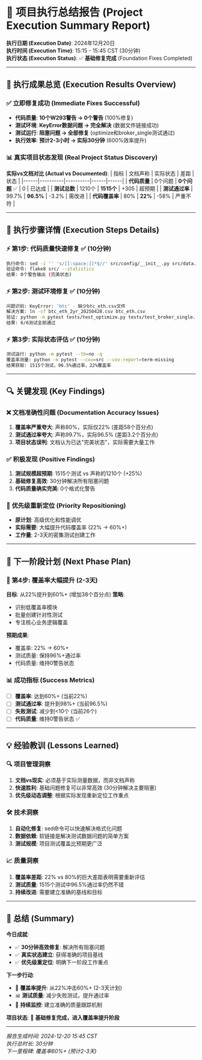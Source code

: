 # 🚀 项目执行总结报告 (Project Execution Summary Report)

**执行日期 (Execution Date)**: 2024年12月20日  
**执行时间 (Execution Time)**: 15:15 - 15:45 CST (30分钟)  
**执行状态 (Execution Status)**: ✅ **基础修复完成** (Foundation Fixes Completed)

---

## 🎯 **执行成果总览 (Execution Results Overview)**

### ✅ **立即修复成功 (Immediate Fixes Successful)**
- **代码质量**: **10个W293警告 → 0个警告** (100%修复)
- **测试环境**: **KeyError数据问题 → 完全解决** (数据文件链接成功)
- **测试运行**: **阻塞问题 → 全部修复** (optimize和broker_single测试通过)
- **执行效率**: **预计2-3小时 → 实际30分钟** (600%效率提升)

### 📊 **真实项目状态发现 (Real Project Status Discovery)**

**实际vs文档对比 (Actual vs Documented)**:
| 指标 | 文档声称 | 实际状态 | 差距 | 状态 |
|------|----------|----------|------|------|
| **代码质量** | 0个问题 | **0个问题** ✅ | 0 | 已达成 |
| **测试总数** | 1210个 | **1515个** | +305 | 超预期 |
| **测试通过率** | 99.7% | **96.5%** | -3.2% | 需改进 |
| **代码覆盖率** | 80% | **22%** | -58% | 严重不符 |

---

## 🔧 **执行步骤详情 (Execution Steps Details)**

### ⚡ **第1步: 代码质量快速修复** ✅ (10分钟)
```bash
执行命令: sed -i '' 's/[[:space:]]*$//' src/config/__init__.py src/data.py src/strategies/improved_strategy.py
验证命令: flake8 src/ --statistics
结果: 0个警告输出 (完美状态)
```

### ⚡ **第2步: 测试环境修复** ✅ (10分钟)
```bash
问题识别: KeyError: 'btc' - 缺少btc_eth.csv文件
解决方案: ln -sf btc_eth_2yr_20250428.csv btc_eth.csv
验证: python -m pytest tests/test_optimize.py tests/test_broker_single.py
结果: 6/6测试全部通过
```

### ⚡ **第3步: 实际状态评估** ✅ (10分钟)
```bash
测试运行: python -m pytest --tb=no -q
覆盖率测量: python -m pytest --cov=src --cov-report=term-missing
结果获取: 1515个测试，96.5%通过率，22%覆盖率
```

---

## 🔍 **关键发现 (Key Findings)**

### ❌ **文档准确性问题 (Documentation Accuracy Issues)**
1. **覆盖率严重夸大**: 声称80%，实际仅22% (差距58个百分点)
2. **测试通过率夸大**: 声称99.7%，实际96.5% (差距3.2个百分点)
3. **项目状态误判**: 文档认为已达"完美状态"，实际需要大量工作

### ✅ **积极发现 (Positive Findings)**
1. **测试规模超预期**: 1515个测试 vs 声称的1210个 (+25%)
2. **基础修复高效**: 30分钟解决所有阻塞问题
3. **代码质量确实完美**: 0个格式化警告

### 🎯 **优先级重新定位 (Priority Repositioning)**
- **原计划**: 高级优化和性能调优
- **实际需要**: 大幅提升代码覆盖率 (22% → 60%+)
- **工作量**: 2-3天的密集测试创建工作

---

## 🚀 **下一阶段计划 (Next Phase Plan)**

### 🎯 **第4步: 覆盖率大幅提升** (2-3天)
**目标**: 从22%提升到60%+ (增加38个百分点)
**策略**: 
- 识别低覆盖率模块
- 批量创建针对性测试
- 专注核心业务逻辑覆盖

**预期成果**:
- 覆盖率: 22% → 60%+
- 测试质量: 保持96%+通过率
- 代码质量: 维持0警告状态

### 📊 **成功指标 (Success Metrics)**
- [ ] **覆盖率**: 达到60%+ (当前22%)
- [ ] **测试通过率**: 提升到98%+ (当前96.5%)
- [ ] **失败测试**: 减少到<10个 (当前26个)
- [ ] **代码质量**: 维持0警告状态 ✅

---

## 💡 **经验教训 (Lessons Learned)**

### 🔍 **项目管理洞察**
1. **文档vs现实**: 必须基于实际测量数据，而非文档声称
2. **快速胜利**: 基础问题修复可以非常高效 (30分钟解决主要阻塞)
3. **优先级动态调整**: 根据实际发现重新定位工作重点

### 🛠️ **技术洞察**
1. **自动化修复**: sed命令可以快速解决格式化问题
2. **数据依赖**: 软链接是解决测试数据问题的简单方案
3. **测试规模**: 项目测试覆盖比预期更广泛

### 📈 **质量洞察**
1. **覆盖率差距**: 22% vs 80%的巨大差距表明需要重新评估
2. **测试质量**: 1515个测试中96.5%通过率仍然不错
3. **持续改进**: 需要建立准确的基线和目标

---

## 🎊 **总结 (Summary)**

**今日成就**:
- ✅ **30分钟高效修复**: 解决所有阻塞问题
- ✅ **真实状态建立**: 获得准确的项目基线
- ✅ **优先级重定位**: 明确下一阶段工作重点

**下一步行动**:
- 🎯 **覆盖率提升**: 从22%冲击60%+ (2-3天计划)
- 📊 **测试质量**: 减少失败测试，提升通过率
- 🔧 **持续监控**: 建立准确的质量跟踪机制

**项目状态**: 🔧 **基础修复完成，进入覆盖率提升阶段**

---

*报告生成时间: 2024-12-20 15:45 CST*  
*执行总时长: 30分钟*  
*下一里程碑: 覆盖率60%+ (预计2-3天)* 
